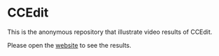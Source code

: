 # CCEdit

This is the anonymous repository that illustrate video results of CCEdit.

Please open the [website](https://anonymousccedit.github.io/anonymousccedit2.github.io/) to see the results.